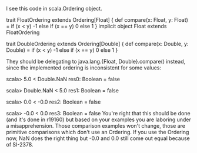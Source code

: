 I see this code in scala.Ordering object.

 trait FloatOrdering extends Ordering[Float] {
   def compare(x: Float, y: Float) =
     if (x < y) -1
     else if (x == y) 0
     else 1
 }
 implicit object Float extends FloatOrdering

 trait DoubleOrdering extends Ordering[Double] {
   def compare(x: Double, y: Double) =
     if (x < y) -1
     else if (x == y) 0
     else 1
 }

They should be delegating to java.lang.{Float, Double}.compare()
instead, since the implemented ordering is inconsistent for some
values:

scala> 5.0 < Double.NaN
res0: Boolean = false

scala> Double.NaN < 5.0
res1: Boolean = false

scala> 0.0 < -0.0
res2: Boolean = false

scala> -0.0 < 0.0
res3: Boolean = false
You're right that this should be done (and it's done in r19160) but based on your examples you are laboring under a misapprehension.  Those comparison examples won't change, those are primitive comparisons which don't use an Ordering.  If you use the Ordering now, NaN does the right thing but -0.0 and 0.0 still come out equal because of SI-2378.
